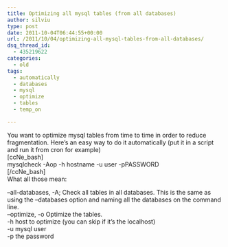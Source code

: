 ```yaml
---
title: Optimizing all mysql tables (from all databases)
author: silviu
type: post
date: 2011-10-04T06:44:55+00:00
url: /2011/10/04/optimizing-all-mysql-tables-from-all-databases/
dsq_thread_id:
  - 435219622
categories:
  - old
tags:
  - automatically
  - databases
  - mysql
  - optimize
  - tables
  - temp_on

---
```

You want to optimize mysql tables from time to time in order to reduce fragmentation. Here&#8217;s an easy way to do it automatically (put it in a script and run it from cron for example)  
[ccNe_bash]  
mysqlcheck -Aop -h hostname -u user -pPASSWORD  
[/ccNe_bash]  
What all those mean:

&#8211;all-databases, -A; Check all tables in all databases. This is the same as using the &#8211;databases option and naming all the databases on the command line.  
&#8211;optimize, -o Optimize the tables.  
-h host to optimize (you can skip if it&#8217;s the localhost)  
-u mysql user  
-p the password